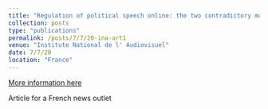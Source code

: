 ```yaml
---
title: "Regulation of political speech online: the two contradictory models of Twitter and Facebook (French)"
collection: posts
type: "publications"
permalink: /posts/7/7/20-ina-art1
venue: "Institute National de l' Audiovisuel"
date: 7/7/20
location: "France"
---
```


[More information here](https://larevuedesmedias.ina.fr/regulation-discours-politique-twitter-facebook-reseaux-sociaux)

Article for a French news outlet
